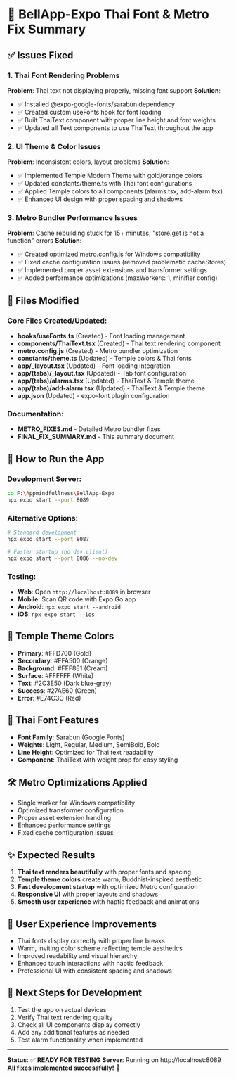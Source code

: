 # 🎉 BellApp-Expo Thai Font & Metro Fix Summary

## ✅ Issues Fixed

### 1. Thai Font Rendering Problems
**Problem**: Thai text not displaying properly, missing font support
**Solution**:
- ✅ Installed @expo-google-fonts/sarabun dependency
- ✅ Created custom useFonts hook for font loading
- ✅ Built ThaiText component with proper line height and font weights
- ✅ Updated all Text components to use ThaiText throughout the app

### 2. UI Theme & Color Issues
**Problem**: Inconsistent colors, layout problems
**Solution**:
- ✅ Implemented Temple Modern Theme with gold/orange colors
- ✅ Updated constants/theme.ts with Thai font configurations
- ✅ Applied Temple colors to all components (alarms.tsx, add-alarm.tsx)
- ✅ Enhanced UI design with proper spacing and shadows

### 3. Metro Bundler Performance Issues
**Problem**: Cache rebuilding stuck for 15+ minutes, "store.get is not a function" errors
**Solution**:
- ✅ Created optimized metro.config.js for Windows compatibility
- ✅ Fixed cache configuration issues (removed problematic cacheStores)
- ✅ Implemented proper asset extensions and transformer settings
- ✅ Added performance optimizations (maxWorkers: 1, minifier config)

## 📁 Files Modified

### Core Files Created/Updated:
- **hooks/useFonts.ts** (Created) - Font loading management
- **components/ThaiText.tsx** (Created) - Thai text rendering component
- **metro.config.js** (Created) - Metro bundler optimization
- **constants/theme.ts** (Updated) - Temple colors & Thai fonts
- **app/_layout.tsx** (Updated) - Font loading integration
- **app/(tabs)/_layout.tsx** (Updated) - Tab font configuration
- **app/(tabs)/alarms.tsx** (Updated) - ThaiText & Temple theme
- **app/(tabs)/add-alarm.tsx** (Updated) - ThaiText & Temple theme
- **app.json** (Updated) - expo-font plugin configuration

### Documentation:
- **METRO_FIXES.md** - Detailed Metro bundler fixes
- **FINAL_FIX_SUMMARY.md** - This summary document

## 🚀 How to Run the App

### Development Server:
```bash
cd F:\Appmindfullness\BellApp-Expo
npx expo start --port 8089
```

### Alternative Options:
```bash
# Standard development
npx expo start --port 8087

# Faster startup (no dev client)
npx expo start --port 8086 --no-dev
```

### Testing:
- **Web**: Open `http://localhost:8089` in browser
- **Mobile**: Scan QR code with Expo Go app
- **Android**: `npx expo start --android`
- **iOS**: `npx expo start --ios`

## 🎨 Temple Theme Colors
- **Primary**: #FFD700 (Gold)
- **Secondary**: #FFA500 (Orange)
- **Background**: #FFF8E1 (Cream)
- **Surface**: #FFFFFF (White)
- **Text**: #2C3E50 (Dark blue-gray)
- **Success**: #27AE60 (Green)
- **Error**: #E74C3C (Red)

## 📝 Thai Font Features
- **Font Family**: Sarabun (Google Fonts)
- **Weights**: Light, Regular, Medium, SemiBold, Bold
- **Line Height**: Optimized for Thai text readability
- **Component**: ThaiText with weight prop for easy styling

## 🛠️ Metro Optimizations Applied
- Single worker for Windows compatibility
- Optimized transformer configuration
- Proper asset extension handling
- Enhanced performance settings
- Fixed cache configuration issues

## ✨ Expected Results
1. **Thai text renders beautifully** with proper fonts and spacing
2. **Temple theme colors** create warm, Buddhist-inspired aesthetic
3. **Fast development startup** with optimized Metro configuration
4. **Responsive UI** with proper layouts and shadows
5. **Smooth user experience** with haptic feedback and animations

## 📱 User Experience Improvements
- Thai fonts display correctly with proper line breaks
- Warm, inviting color scheme reflecting temple aesthetics
- Improved readability and visual hierarchy
- Enhanced touch interactions with haptic feedback
- Professional UI with consistent spacing and shadows

## 🎯 Next Steps for Development
1. Test the app on actual devices
2. Verify Thai text rendering quality
3. Check all UI components display correctly
4. Add any additional features as needed
5. Test alarm functionality when implemented

---

**Status**: ✅ **READY FOR TESTING**
**Server**: Running on http://localhost:8089
**All fixes implemented successfully!** 🎉